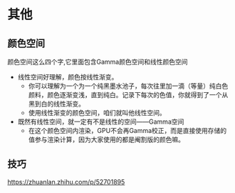 # 其他

## 颜色空间

颜色空间这么四个字,它里面包含Gamma颜色空间和线性颜色空间

* 线性空间好理解，颜色按线性渐变。
  * 你可以理解为一个为一个纯黑墨水池子，每次往里加一滴（等量）纯白色颜料，颜色逐渐变浅，直到纯白。记录下每次的色值，你就得到了一个从黑到白的线性渐变。
  * 使用线性渐变的颜色空间，咱们就叫他线性空间。
* 既然有线性空间，就一定有不是线性的空间——Gamma空间
  * 在这个颜色空间内渲染，GPU不会再Gamma校正，而是直接使用存储的值参与渲染计算，因为大家使用的都是阉割版的颜色嘛。

## 技巧

https://zhuanlan.zhihu.com/p/52701895

